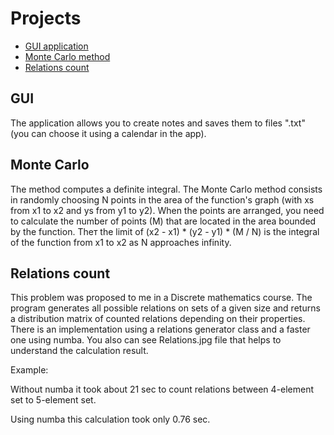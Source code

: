 # Projects

- [GUI application](#GUI)
- [Monte Carlo method](#Monte-Carlo)
- [Relations count](#Relations-count)

## GUI
  The application allows you to create notes and saves them to files "<date>.txt" (you can choose it using a calendar in the app).
  
## Monte Carlo
  The method computes a definite integral. The Monte Carlo method consists in randomly choosing N points in the area of the function's graph (with xs from x1 to x2 and ys from y1 to y2). When the points are arranged, you need to calculate the number of points (M) that are located in the area bounded by the function. Theт the limit of (x2 - x1) * (y2 - y1) * (M / N) is the integral of the function from x1 to x2 as N approaches infinity.
  
## Relations count
  This problem was proposed to me in a Discrete mathematics course. The program generates all possible relations on sets of a given size and returns a distribution matrix of counted relations depending on their properties. There is an implementation using a relations generator class and a faster one using numba. You also can see Relations.jpg file that helps to understand the calculation result.
  
  Example:
  
  Without numba it took about 21 sec to count relations between 4-element set to 5-element set.
  
  Using numba this calculation took only 0.76 sec.
